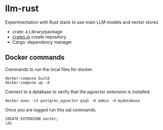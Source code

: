 # llm-rust

Experimentation with Rust stack to use main LLM models and vector stores

- crate: a Library/package
- [crates.io](https://crates.io/) create repository
- Cargo: dependency manager


## Docker commands

Commands to run the local files for docker.
````
docker-compose build
docker-compose up -d
````

Connect to a database to verify that the pgvector extension is installed.
````
docker exec -it postgres_pgvector psql -U admin -d mydatabase
````

Once you are logged run this sql commands.
````
CREATE EXTENSION vector;
\dx
````

